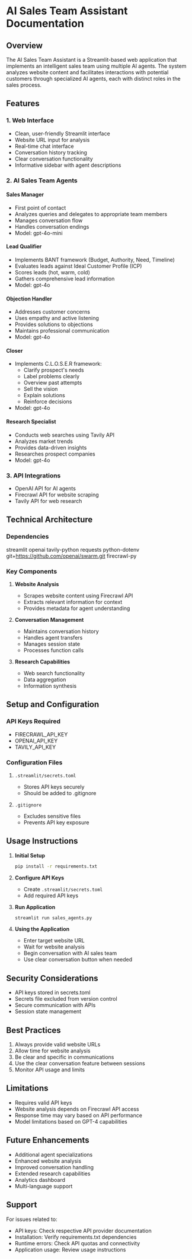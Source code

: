 # AI Sales Team Assistant Documentation

## Overview
The AI Sales Team Assistant is a Streamlit-based web application that implements an intelligent sales team using multiple AI agents. The system analyzes website content and facilitates interactions with potential customers through specialized AI agents, each with distinct roles in the sales process.

## Features

### 1. Web Interface
- Clean, user-friendly Streamlit interface
- Website URL input for analysis
- Real-time chat interface
- Conversation history tracking
- Clear conversation functionality
- Informative sidebar with agent descriptions

### 2. AI Sales Team Agents

#### Sales Manager
- First point of contact
- Analyzes queries and delegates to appropriate team members
- Manages conversation flow
- Handles conversation endings
- Model: gpt-4o-mini

#### Lead Qualifier
- Implements BANT framework (Budget, Authority, Need, Timeline)
- Evaluates leads against Ideal Customer Profile (ICP)
- Scores leads (hot, warm, cold)
- Gathers comprehensive lead information
- Model: gpt-4o

#### Objection Handler
- Addresses customer concerns
- Uses empathy and active listening
- Provides solutions to objections
- Maintains professional communication
- Model: gpt-4o

#### Closer
- Implements C.L.O.S.E.R framework:
  - Clarify prospect's needs
  - Label problems clearly
  - Overview past attempts
  - Sell the vision
  - Explain solutions
  - Reinforce decisions
- Model: gpt-4o

#### Research Specialist
- Conducts web searches using Tavily API
- Analyzes market trends
- Provides data-driven insights
- Researches prospect companies
- Model: gpt-4o

### 3. API Integrations
- OpenAI API for AI agents
- Firecrawl API for website scraping
- Tavily API for web research

## Technical Architecture

### Dependencies 
streamlit
openai
tavily-python
requests
python-dotenv
git+https://github.com/openai/swarm.git
firecrawl-py


### Key Components
1. **Website Analysis**
   - Scrapes website content using Firecrawl API
   - Extracts relevant information for context
   - Provides metadata for agent understanding

2. **Conversation Management**
   - Maintains conversation history
   - Handles agent transfers
   - Manages session state
   - Processes function calls

3. **Research Capabilities**
   - Web search functionality
   - Data aggregation
   - Information synthesis

## Setup and Configuration

### API Keys Required
- FIRECRAWL_API_KEY
- OPENAI_API_KEY
- TAVILY_API_KEY

### Configuration Files
1. `.streamlit/secrets.toml`
   - Stores API keys securely
   - Should be added to .gitignore

2. `.gitignore`
   - Excludes sensitive files
   - Prevents API key exposure

## Usage Instructions

1. **Initial Setup**
   ```bash
   pip install -r requirements.txt
   ```

2. **Configure API Keys**
   - Create `.streamlit/secrets.toml`
   - Add required API keys

3. **Run Application**
   ```bash
   streamlit run sales_agents.py
   ```

4. **Using the Application**
   - Enter target website URL
   - Wait for website analysis
   - Begin conversation with AI sales team
   - Use clear conversation button when needed

## Security Considerations
- API keys stored in secrets.toml
- Secrets file excluded from version control
- Secure communication with APIs
- Session state management

## Best Practices
1. Always provide valid website URLs
2. Allow time for website analysis
3. Be clear and specific in communications
4. Use the clear conversation feature between sessions
5. Monitor API usage and limits

## Limitations
- Requires valid API keys
- Website analysis depends on Firecrawl API access
- Response time may vary based on API performance
- Model limitations based on GPT-4 capabilities

## Future Enhancements
- Additional agent specializations
- Enhanced website analysis
- Improved conversation handling
- Extended research capabilities
- Analytics dashboard
- Multi-language support

## Support
For issues related to:
- API keys: Check respective API provider documentation
- Installation: Verify requirements.txt dependencies
- Runtime errors: Check API quotas and connectivity
- Application usage: Review usage instructions

